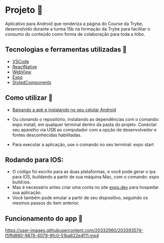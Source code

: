 # Projeto :rocket:

Aplicativo para Android que renderiza a página do Course da Trybe, desenvolvido durante a turma 15b na formação da Trybe para facilitar o consumo do conteúdo como forma de colaboração para toda a tribo.

## Tecnologias e ferramentas utilizadas :robot:

- [VSCode](https://code.visualstudio.com/)
- [ReactNative](https://reactnative.dev/)
- [WebView](https://docs.expo.dev/versions/latest/sdk/webview/)
- [Expo](https://docs.expo.dev/)
- [StyledComponents](https://styled-components.com/)

## Como utilizar :runner:

- [Baixando a apk e instalando no seu celular Android](https://gustavosouza.dev.br/trybe/trybecourse-10d9c554b0984865a3fb604e0ba2270b-signed.apk)


- Ou clonando o repositório, instalando as dependências com o comando: expo install, em qualquer terminal dentro da pasta do projeto. Conectar seu aparelho via USB ao computador com a opção de desenvolvedor e fontes desconhecidas habilitadas.

- Para executar a aplicação, use o comando no seu terminal: expo start

## Rodando para IOS:

- O código foi escrito para as duas plataformas, e você pode gerar o ipa para IOS, buildando a partir de sua máquina Mac, com o comando: expo build:ios.
- Mas é necessário antes criar uma conta no site [expo.dev](https://expo.dev) para hospedar sua aplicação.
- Você também pode emular a partir de seu dispositivo, seguindo os mesmos passos do item anterior.

## Funcionamento do app :runner:

https://user-images.githubusercontent.com/20332960/203393574-f5ffd860-9878-4079-9fc0-51ba622e4f11.mp4

